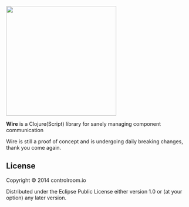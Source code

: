 <img src="http://controlroom.io/images/wire-logo.png" width=300/>

**Wire** is a Clojure(Script) library for sanely managing component
communication

Wire is still a proof of concept and is undergoing daily breaking changes, thank
you come again.

## License

Copyright © 2014 controlroom.io

Distributed under the Eclipse Public License either version 1.0 or (at
your option) any later version.
